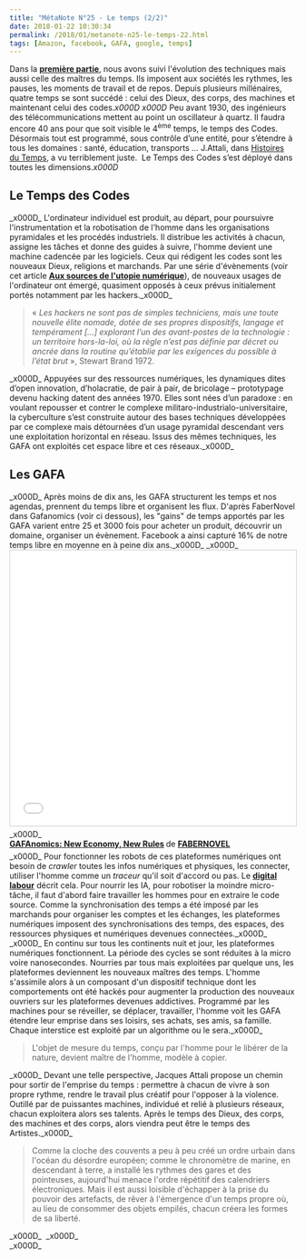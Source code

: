 ```yaml
---
title: "MétaNote N°25 - Le temps (2/2)"
date: 2018-01-22 10:30:34
permalink: /2018/01/metanote-n25-le-temps-22.html
tags: [Amazon, facebook, GAFA, google, temps]
---
```


Dans la <a href="http://transportsdufutur.ademe.fr/2018/01/metanote-n25-le-temps-12.html" target="_blank" rel="noopener"><strong>première partie</strong></a>, nous avons suivi l'évolution des techniques mais aussi celle des maîtres du temps. Ils imposent aux sociétés les rythmes, les pauses, les moments de travail et de repos. Depuis plusieurs millénaires, quatre temps se sont succédé : celui des Dieux, des corps, des machines et maintenant celui des codes._x000D_
_x000D_
Peu avant 1930, des ingénieurs des télécommunications mettent au point un oscillateur à quartz. Il faudra encore 40 ans pour que soit visible le 4<sup>ème</sup> temps, le temps des Codes. Désormais tout est programmé, sous contrôle d’une entité, pour s’étendre à tous les domaines : santé, éducation, transports … J.Attali, dans <a href="http://www.attali.com/livre/histoires-du-temps/" target="_blank" rel="noopener">Histoires du Temps</a>, a vu terriblement juste.  Le Temps des Codes s’est déployé dans toutes les dimensions._x000D_
<h2>Le Temps des Codes</h2>_x000D_
L'ordinateur individuel est produit, au départ, pour poursuivre l'instrumentation et la robotisation de l'homme dans les organisations pyramidales et les procédés industriels. Il distribue les activités à chacun, assigne les tâches et donne des guides à suivre, l'homme devient une machine cadencée par les logiciels. Ceux qui rédigent les codes sont les nouveaux Dieux, religions et marchands. Par une série d'évènements (voir cet article <a href="http://transportsdufutur.ademe.fr/2016/07/sources-lutopie-numerique.html" target="_blank" rel="noopener"><strong>Aux sources de l'utopie numérique</strong></a>), de nouveaux usages de l'ordinateur ont émergé, quasiment opposés à ceux prévus initialement portés notamment par les hackers.<!--more-->_x000D_
<blockquote>« <em>Les hackers ne sont pas de simples techniciens, mais une toute nouvelle élite nomade, dotée de ses propres dispositifs, langage et tempérament […] explorant l’un des avant-postes de la technologie : un territoire hors-la-loi, où la règle n’est pas définie par décret ou ancrée dans la routine qu’établie par les exigences du possible à l’état brut</em> », Stewart Brand 1972.</blockquote>_x000D_
Appuyées sur des ressources numériques, les dynamiques dites d’open innovation, d’holacratie, de pair à pair, de bricolage – prototypage devenu hacking datent des années 1970. Elles sont nées d’un paradoxe : en voulant repousser et contrer le complexe militaro-industrialo-universitaire, la cyberculture s’est construite autour des bases techniques développées par ce complexe mais détournées d’un usage pyramidal descendant vers une exploitation horizontal en réseau. Issus des mêmes techniques, les GAFA ont exploités cet espace libre et ces réseaux._x000D_
<h2>Les GAFA</h2>_x000D_
Après moins de dix ans, les GAFA structurent les temps et nos agendas, prennent du temps libre et organisent les flux. D'après FaberNovel dans Gafanomics (voir ci dessous), les "gains" de temps apportés par les GAFA varient entre 25 et 3000 fois pour acheter un produit, découvrir un domaine, organiser un évènement. Facebook a ainsi capturé 16% de notre temps libre en moyenne en à peine dix ans._x000D_
_x000D_
<iframe style="border: 1px solid #CCC; border-width: 1px; margin-bottom: 5px; max-width: 100%;" src="//www.slideshare.net/slideshow/embed_code/key/LafHENcJrT3SXq" width="595" height="485" frameborder="0" marginwidth="0" marginheight="0" scrolling="no" allowfullscreen="allowfullscreen"> </iframe>_x000D_
<div style="margin-bottom: 5px;"><strong> <a title="GAFAnomics: New Economy, New Rules" href="https://gabrielplassat.github.io/transportsdufutur//www.slideshare.net/faberNovel/gafanomics" target="_blank" rel="noopener">GAFAnomics: New Economy, New Rules</a> </strong> de <strong><a href="https://www.slideshare.net/faberNovel" target="_blank" rel="noopener">FABERNOVEL</a></strong></div>_x000D_
Pour fonctionner les robots de ces plateformes numériques ont besoin de <em>crawler</em> toutes les infos numériques et physiques, les connecter, utiliser l'homme comme un <em>traceur</em> qu'il soit d'accord ou pas. Le <a href="https://www.amazon.fr/dp/2869382294/ref=cm_sw_r_tw_dp_eE9bwb1E1NSJS" target="_blank" rel="noopener"><strong>digital labour</strong></a> décrit cela. Pour nourrir les IA, pour robotiser la moindre micro-tâche, il faut d'abord faire travailler les hommes pour en extraire le code source. Comme la synchronisation des temps a été imposé par les marchands pour organiser les comptes et les échanges, les plateformes numériques imposent des synchronisations des temps, des espaces, des ressources physiques et numériques devenues connectées._x000D_
_x000D_
En continu sur tous les continents nuit et jour, les plateformes numériques fonctionnent. La période des cycles se sont réduites à la micro voire nanosecondes. Nourries par tous mais exploitées par quelque uns, les plateformes deviennent les nouveaux maîtres des temps. L'homme s'assimile alors à un composant d'un dispositif technique dont les comportements ont été hackés pour augmenter la production des nouveaux ouvriers sur les plateformes devenues addictives. Programmé par les machines pour se réveiller, se déplacer, travailler, l'homme voit les GAFA étendre leur emprise dans ses loisirs, ses achats, ses amis, sa famille. Chaque interstice est exploité par un algorithme ou le sera._x000D_
<blockquote>L'objet de mesure du temps, conçu par l'homme pour le libérer de la nature, devient maître de l'homme, modèle à copier.</blockquote>_x000D_
Devant une telle perspective, Jacques Attali propose un chemin pour sortir de l'emprise du temps : permettre à chacun de vivre à son propre rythme, rendre le travail plus créatif pour l'opposer à la violence. Outillé par de puissantes machines, individué et relié à plusieurs réseaux, chacun exploitera alors ses talents. Après le temps des Dieux, des corps, des machines et des corps, alors viendra peut être le temps des Artistes._x000D_
<blockquote>Comme la cloche des couvents a peu à peu créé un ordre urbain dans l'océan du désordre européen; comme le chronomètre de marine, en descendant à terre, a installé les rythmes des gares et des pointeuses, aujourd'hui menace l'ordre répétitif des calendriers électroniques. Mais il est aussi loisible d'échapper à la prise du pouvoir des artefacts, de rêver à l'émergence d'un temps propre où, au lieu de consommer des objets empilés, chacun créera les formes de sa liberté.</blockquote>_x000D_
 _x000D_
<div class="yj6qo"></div>_x000D_
<div class="adL"></div>
